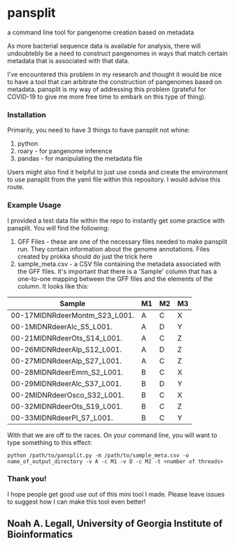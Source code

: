 # pansplit
a command line tool for pangenome creation based on metadata 

As more bacterial sequence data is available for analysis, there will undoubtebly be a need to construct pangenomes in ways that match certain metadata that is associated with that data.

I've encountered this problem in my research and thought it would be nice to have a tool that can arbitrate the construction of pangenomes based on metadata. pansplit is my way of addressing this problem (grateful for COVID-19 to give me more free time to embark on this type of thing).


### Installation
Primarily, you need to have 3 things to have pansplit not whine:
1) python
2) roary - for pangenome inference
3) pandas - for manipulating the metadata file

Users might also find it helpful to just use conda and create the environment to use pansplit from the yaml file within this repository. I would advise this route.

### Example Usage
I provided a test data file within the repo to instantly get some practice with pansplit. You will find the following:
1) GFF Files - these are one of the necessary files needed to make pansplit run. They contain information about the genome annotations. Files created by prokka should do just the trick here
2) sample_meta.csv - a CSV file containing the metadata associated with the GFF files. It's important that there is a 'Sample' column that has a one-to-one mapping between the GFF files and the elements of the column. It looks like this:

Sample | M1 |	M2 |	M3
------ | -- | --- | ---
00-17MIDNRdeerMontm_S23_L001.	| A |	C |	X
00-1MIDNRdeerAlc_S5_L001. |	A	| D	| Y
00-21MIDNRdeerOts_S14_L001. |	A	| C	| Z
00-26MIDNRdeerAlp_S12_L001.	| A	| D	| Z
00-27MIDNRdeerAlp_S27_L001.	| A	| C	| Z
00-28MIDNRdeerEmm_S2_L001.	| B	| C	| X
00-29MIDNRdeerAlc_S37_L001.	| B	| D	| Y
00-2MIDNRdeerOsco_S32_L001.	| B	| C	| X
00-32MIDNRdeerOts_S19_L001.	| B	| C	| Z
00-33MIDNRdeerPI_S7_L001.	| B	| C	| Y

With that we are off to the races. On your command line, you will want to type something to this effect:
```
python /path/to/pansplit.py -m /path/to/sample_meta.csv -o name_of_output_directory -v A -c M1 -v D -c M2 -t <number of threads>
```
### Thank you!
I hope people get good use out of this mini tool I made. Please leave issues to suggest how I can make this tool even better!

## Noah A. Legall, University of Georgia Institute of Bioinformatics
